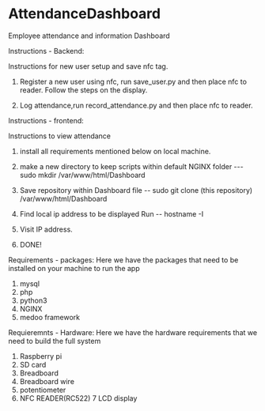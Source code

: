 # AttendanceDashboard
Employee attendance and information Dashboard


Instructions - Backend:

Instructions for new user setup and save nfc tag. 
 

1. Register a new user using nfc, run save_user.py and then place nfc to reader. Follow the steps on the display. 

2. Log attendance,run record_attendance.py and then place nfc to reader.


Instructions - frontend:

Instructions to view attendance

1. install all requirements mentioned below on local machine.

2. make a new directory to keep scripts within default NGINX folder --- sudo mkdir /var/www/html/Dashboard

3. Save repository within Dashboard file -- sudo git clone (this repository) /var/www/html/Dashboard 

4. Find local ip address to be displayed Run --  hostname -I

5. Visit IP address.

6. DONE! 



Requirements - packages: 
Here we have the packages that need to be installed on your machine to run the app

1. mysql 
2. php 
3. python3
4. NGINX 
5. medoo framework


Requieremnts - Hardware:
Here we have the hardware requirements that we need to build the full system

1. Raspberry pi 
2. SD card
3. Breadboard
4. Breadboard wire
5. potentiometer
6. NFC READER(RC522) 
7 LCD display 
